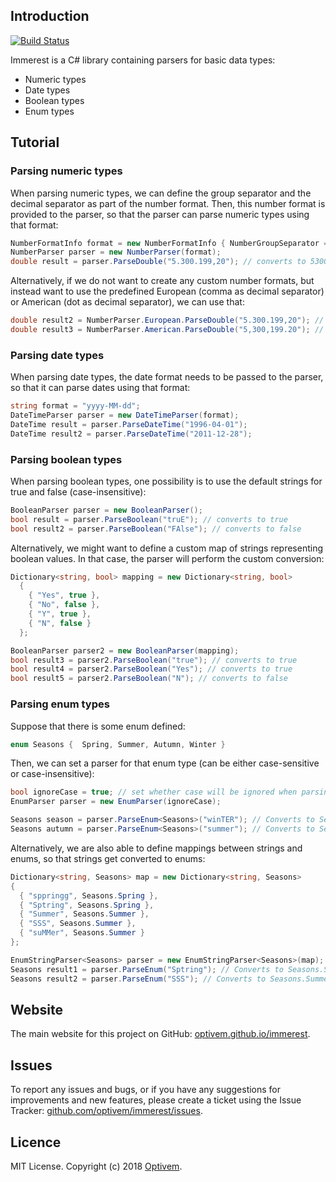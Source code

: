 ## Introduction

[![Build Status](https://travis-ci.org/optivem/csharp-parsing-default.svg?branch=master)](https://travis-ci.org/optivem/csharp-parsing-default)

Immerest is a C# library containing parsers for basic data types:
* Numeric types
* Date types
* Boolean types
* Enum types

## Tutorial

### Parsing numeric types

When parsing numeric types, we can define the group separator and the decimal separator as part of the number format. Then, this number format is provided to the parser, so that the parser can parse numeric types using that format:

```cs
NumberFormatInfo format = new NumberFormatInfo { NumberGroupSeparator = ".", NumberDecimalSeparator = "," };
NumberParser parser = new NumberParser(format);
double result = parser.ParseDouble("5.300.199,20"); // converts to 5300199.20
```

Alternatively, if we do not want to create any custom number formats, but instead want to use the predefined European (comma as decimal separator) or American (dot as decimal separator), we can use that:

```cs
double result2 = NumberParser.European.ParseDouble("5.300.199,20"); // converts to 5300199.20
double result3 = NumberParser.American.ParseDouble("5,300,199.20"); // converts to 5300199.20
```

### Parsing date types

When parsing date types, the date format needs to be passed to the parser, so that it can parse dates using that format:

```cs
string format = "yyyy-MM-dd";
DateTimeParser parser = new DateTimeParser(format);
DateTime result = parser.ParseDateTime("1996-04-01");
DateTime result2 = parser.ParseDateTime("2011-12-28");
```

### Parsing boolean types

When parsing boolean types, one possibility is to use the default strings for true and false (case-insensitive):

```cs
BooleanParser parser = new BooleanParser();
bool result = parser.ParseBoolean("truE"); // converts to true
bool result2 = parser.ParseBoolean("FAlse"); // converts to false
```

Alternatively, we might want to define a custom map of strings representing boolean values. In that case, the parser will perform the custom conversion:

```cs
Dictionary<string, bool> mapping = new Dictionary<string, bool>
  {
    { "Yes", true },
    { "No", false },
    { "Y", true },
    { "N", false }
  };

BooleanParser parser2 = new BooleanParser(mapping);
bool result3 = parser2.ParseBoolean("true"); // converts to true
bool result4 = parser2.ParseBoolean("Yes"); // converts to true
bool result5 = parser2.ParseBoolean("N"); // converts to false
```

### Parsing enum types

Suppose that there is some enum defined:
```cs
enum Seasons {  Spring, Summer, Autumn, Winter }
```

Then, we can set a parser for that enum type (can be either case-sensitive or case-insensitive):

```cs
bool ignoreCase = true; // set whether case will be ignored when parsing enum
EnumParser parser = new EnumParser(ignoreCase);

Seasons season = parser.ParseEnum<Seasons>("winTER"); // Converts to Seasons.Winter
Seasons autumn = parser.ParseEnum<Seasons>("summer"); // Converts to Seasons.Summer
```

Alternatively, we are also able to define mappings between strings and enums, so that strings get converted to enums:

```cs
Dictionary<string, Seasons> map = new Dictionary<string, Seasons>
{
  { "sppringg", Seasons.Spring },
  { "Sptring", Seasons.Spring },
  { "Summer", Seasons.Summer },
  { "SSS", Seasons.Summer },
  { "suMMer", Seasons.Summer }
};

EnumStringParser<Seasons> parser = new EnumStringParser<Seasons>(map);
Seasons result1 = parser.ParseEnum("Sptring"); // Converts to Seasons.Spring
Seasons result2 = parser.ParseEnum("SSS"); // Converts to Seasons.Summer
```

## Website

The main website for this project on GitHub: [optivem.github.io/immerest](http://optivem.github.io/immerest).

## Issues

To report any issues and bugs, or if you have any suggestions for improvements and new features, please create a ticket using the Issue Tracker: [github.com/optivem/immerest/issues](https://github.com/optivem/immerest/issues).

## Licence

MIT License. Copyright (c) 2018 [Optivem](http://optivem.com).
